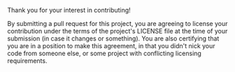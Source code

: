 Thank you for your interest in contributing!

By submitting a pull request for this project, you are agreeing to license your contribution under the terms of the project's LICENSE file at the time of your submission (in case it changes or something). You are also certifying that you are in a position to make this agreement, in that you didn't nick your code from someone else, or some project with conflicting licensing requirements.
